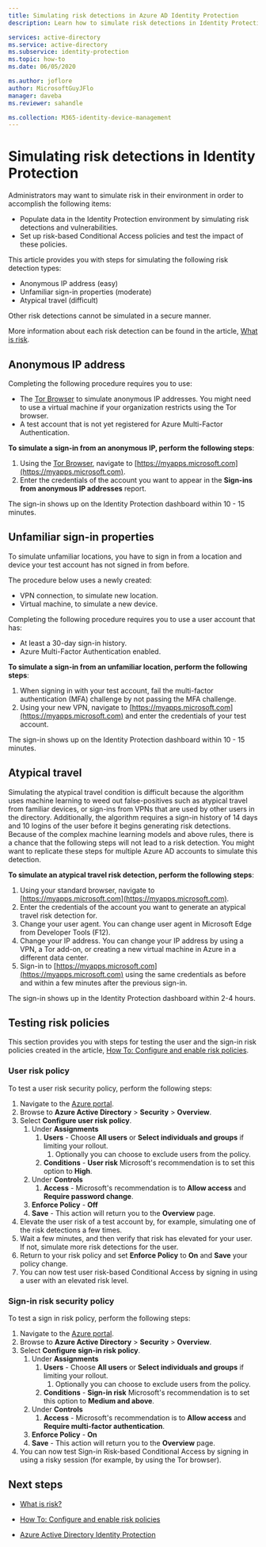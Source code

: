 ```yaml
---
title: Simulating risk detections in Azure AD Identity Protection
description: Learn how to simulate risk detections in Identity Protection

services: active-directory
ms.service: active-directory
ms.subservice: identity-protection
ms.topic: how-to
ms.date: 06/05/2020

ms.author: joflore
author: MicrosoftGuyJFlo
manager: daveba
ms.reviewer: sahandle

ms.collection: M365-identity-device-management
---
```

# Simulating risk detections in Identity Protection

Administrators may want to simulate risk in their environment in order to accomplish the following items:

- Populate data in the Identity Protection environment by simulating risk detections and vulnerabilities.
- Set up risk-based Conditional Access policies and test the impact of these policies.

This article provides you with steps for simulating the following risk detection types:

- Anonymous IP address (easy)
- Unfamiliar sign-in properties (moderate)
- Atypical travel (difficult)

Other risk detections cannot be simulated in a secure manner.

More information about each risk detection can be found in the article, [What is risk](concept-identity-protection-risks.md).

## Anonymous IP address

Completing the following procedure requires you to use:

- The [Tor Browser](https://www.torproject.org/projects/torbrowser.html.en) to simulate anonymous IP addresses. You might need to use a virtual machine if your organization restricts using the Tor browser.
- A test account that is not yet registered for Azure Multi-Factor Authentication.

**To simulate a sign-in from an anonymous IP, perform the following steps**:

1. Using the [Tor Browser](https://www.torproject.org/projects/torbrowser.html.en), navigate to [https://myapps.microsoft.com](https://myapps.microsoft.com).   
2. Enter the credentials of the account you want to appear in the **Sign-ins from anonymous IP addresses** report.

The sign-in shows up on the Identity Protection dashboard within 10 - 15 minutes. 

## Unfamiliar sign-in properties

To simulate unfamiliar locations, you have to sign in from a location and device your test account has not signed in from before.

The procedure below uses a newly created:

- VPN connection, to simulate new location.
- Virtual machine, to simulate a new device.

Completing the following procedure requires you to use a user account that has:

- At least a 30-day sign-in history.
- Azure Multi-Factor Authentication enabled.

**To simulate a sign-in from an unfamiliar location, perform the following steps**:

1. When signing in with your test account, fail the multi-factor authentication (MFA) challenge by not passing the MFA challenge.
2. Using your new VPN, navigate to [https://myapps.microsoft.com](https://myapps.microsoft.com) and enter the credentials of your test account.

The sign-in shows up on the Identity Protection dashboard within 10 - 15 minutes.

## Atypical travel

Simulating the atypical travel condition is difficult because the algorithm uses machine learning to weed out false-positives such as atypical travel from familiar devices, or sign-ins from VPNs that are used by other users in the directory. Additionally, the algorithm requires a sign-in history of 14 days and 10 logins of the user before it begins generating risk detections. Because of the complex machine learning models and above rules, there is a chance that the following steps will not lead to a risk detection. You might want to replicate these steps for multiple Azure AD accounts to simulate this detection.

**To simulate an atypical travel risk detection, perform the following steps**:

1. Using your standard browser, navigate to [https://myapps.microsoft.com](https://myapps.microsoft.com).  
2. Enter the credentials of the account you want to generate an atypical travel risk detection for.
3. Change your user agent. You can change user agent in Microsoft Edge from Developer Tools (F12).
4. Change your IP address. You can change your IP address by using a VPN, a Tor add-on, or creating a new virtual machine in Azure in a different data center.
5. Sign-in to [https://myapps.microsoft.com](https://myapps.microsoft.com) using the same credentials as before and within a few minutes after the previous sign-in.

The sign-in shows up in the Identity Protection dashboard within 2-4 hours.

## Testing risk policies

This section provides you with steps for testing the user and the sign-in risk policies created in the article, [How To: Configure and enable risk policies](howto-identity-protection-configure-risk-policies.md).

### User risk policy

To test a user risk security policy, perform the following steps:

1. Navigate to the [Azure portal](https://portal.azure.com).
1. Browse to **Azure Active Directory** > **Security** > **Overview**.
1. Select **Configure user risk policy**.
   1. Under **Assignments**
      1. **Users** - Choose **All users** or **Select individuals and groups** if limiting your rollout.
         1. Optionally you can choose to exclude users from the policy.
      1. **Conditions** - **User risk** Microsoft's recommendation is to set this option to **High**.
   1. Under **Controls**
      1. **Access** - Microsoft's recommendation is to **Allow access** and **Require password change**.
   1. **Enforce Policy** - **Off**
   1. **Save** - This action will return you to the **Overview** page.
1. Elevate the user risk of a test account by, for example, simulating one of the risk detections a few times.
1. Wait a few minutes, and then verify that risk has elevated for your user. If not, simulate more risk detections for the user.
1. Return to your risk policy and set **Enforce Policy** to **On** and **Save** your policy change.
1. You can now test user risk-based Conditional Access by signing in using a user with an elevated risk level.

### Sign-in risk security policy

To test a sign in risk policy, perform the following steps:

1. Navigate to the [Azure portal](https://portal.azure.com).
1. Browse to **Azure Active Directory** > **Security** > **Overview**.
1. Select **Configure sign-in risk policy**.
   1. Under **Assignments**
      1. **Users** - Choose **All users** or **Select individuals and groups** if limiting your rollout.
         1. Optionally you can choose to exclude users from the policy.
      1. **Conditions** - **Sign-in risk** Microsoft's recommendation is to set this option to **Medium and above**.
   1. Under **Controls**
      1. **Access** - Microsoft's recommendation is to **Allow access** and **Require multi-factor authentication**.
   1. **Enforce Policy** - **On**
   1. **Save** - This action will return you to the **Overview** page.
1. You can now test Sign-in Risk-based Conditional Access by signing in using a risky session (for example, by using the Tor browser). 

## Next steps

- [What is risk?](concept-identity-protection-risks.md)

- [How To: Configure and enable risk policies](howto-identity-protection-configure-risk-policies.md)

- [Azure Active Directory Identity Protection](overview-identity-protection.md)
